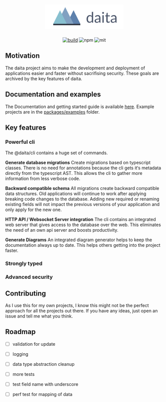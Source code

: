 <h1 align="center">
  <a href="https://daita.ch"><img src="docs/logo.png" alt="daita" width="250"></a>
</h1>

<p align='center'>
  <a href="https://drone.bertschi.io/no0dles/daita"><img alt='build' src='https://drone.bertschi.io/api/badges/no0dles/daita/status.svg'></a>
  <img alt='npm' src='https://img.shields.io/npm/dm/@daita/common.svg'>
  <img alt='mit' src='https://img.shields.io/badge/License-MIT-blue.svg'>
</p>

## Motivation
The daita project aims to make the development and deployment of applications easier and faster without sacrifising security. 
These goals are archived by the key features of daita.

## Documentation and examples
The Documentation and getting started guide is available [here](https://daita.ch/). 
Example projects are in the [packages/examples](./packages/examples) folder.

## Key features

### Powerful cli
The @daita/cli contains a huge set of commands. 

**Generate database migrations**
Create migrations based on typescript classes. 
There is no need for annotations because the cli gets it‘s metadata directly from the typescript AST. 
This allows the cli to gather more information from less verbose code.

**Backward compatible schema**
All migrations create backward compatible data structures. 
Old applications will continue to work after applying breaking code changes to the database. 
Adding new required or renaming existing fields will not impact the previous versions of your application and only apply for the new one.

**HTTP API / Websocket Server integration**
The cli contains an integrated web server that gives access to the database over the web. 
This eliminates the need of an own api server and boosts productivity.

**Generate Diagrams**
An integrated diagram generator helps to keep the documentation always up to date. 
This helps others getting into the project faster. 

### Strongly typed


### Advanced security

## Contributing
As I use this for my own projects, I know this might not be the perfect approach for all the projects out there. 
If you have any ideas, just open an issue and tell me what you think.

## Roadmap

- [ ] validation for update
- [ ] logging
- [ ] data type abstraction cleanup
- [ ] more tests
- [ ] test field name with underscore
- [ ] perf test for mapping of data


